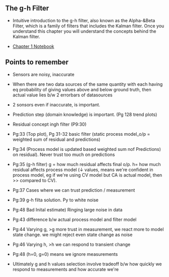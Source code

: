 ## The g-h Filter
- Intuitive introduction to the g-h filter, also known as the Alpha-&Beta Filter, which is a family of filters that includes the Kalman filter. Once you understand this chapter you will understand the concepts behind the Kalman filter.

- [Chapter 1 Notebook](https://github.com/rlabbe/Kalman-and-Bayesian-Filters-in-Python/blob/9e3d2f6ed023d937587cf2ef2ecfbf7afc3d8054//01-g-h-filter.ipynb)


## Points to remember
- Sensors are noisy, inaccurate
- When there are two data sources of the same quantity with each having eq probability of giving values above and below ground truth, then actual value lies b/w 2 errorbars of datasources
- 2 sonsors even if inaccurate, is important.
- Prediction step (domain knowledge) is important. (Pg 128 trend plots)
- Residual concept ingh filter (P9:30)
- Pg:33 (Top plot), Pg 31-32 basic filter (static process model_o/p = weighted sum of residual and predictions)
- Pg:34 (Process model is updated based weighted sum nof Predictions) on residual). Never trust too much on predictions
- Pg:35 (g-h filter) g = how much residual affects final o/p. h= how much residual affects process model (↓ values, means we're confident in process model, eg if we're using CV model but CA is actual model, then >> compared to CV).
- Pg:37 Cases where we can trust prediction / measurement
- Pg:39 g-h filta solution. Py to white noise

- Pg:48 Bad Inital estimate) Ringing large noise in data
- Pg:43 difference b/w actual process model and filter model
- Pg:44 Varying g, >g more trust in measurement, we react more to model state change. we might reject even state change as noise
- Pg:46 Varying h, >h we can respond to transient change
- Pg:48 (h=0, g=0) means we ignore measurements
- Ultimately g and h values selection involve tradeoff b/w how quickly we respond to measurements and how accurate we're